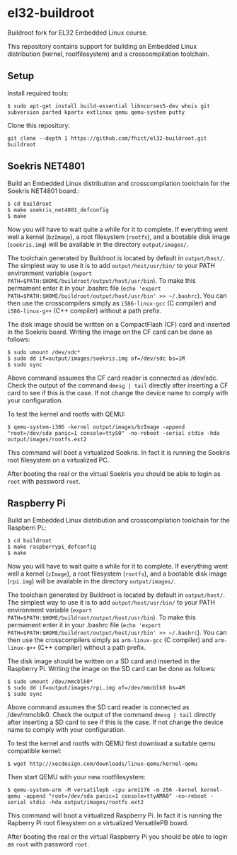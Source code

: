 el32-buildroot
==============
Buildroot fork for EL32 Embedded Linux course.

This repository contains support for building an Embedded Linux distribution (kernel, rootfilesystem) and a crosscompilation toolchain.

Setup
-----
Install required tools:
```
$ sudo apt-get install build-essential libncurses5-dev whois git subversion parted kpartx extlinux qemu qemu-system putty
```

Clone this repository:
```
git clone --depth 1 https://github.com/fhict/el32-buildroot.git buildroot
```

Soekris NET4801
---------------
Build an Embedded Linux distribution and crosscompilation toolchain for the Soekris NET4801 board.:
```
$ cd buildroot
$ make soekris_net4801_defconfig
$ make
```
Now you will have to wait quite a while for it to complete. If everything went well a kernel (`bzImage`), a root filesystem (`rootfs`), and a bootable disk image (`soekris.img`) will be available in the directory `output/images/`.

The toolchain generated by Buildroot is located by default in `output/host/`. The simplest way to use it is to add `output/host/usr/bin/` to your PATH environment variable (`export PATH=$PATH:$HOME/buildroot/output/host/usr/bin`).  To make this permament enter it in your .bashrc file (`echo 'export PATH=$PATH:$HOME/buildroot/output/host/usr/bin' >> ~/.bashrc`). You can then use the crosscompilers simply as `i586-linux-gcc` (C compiler) and `i586-linux-g++` (C++ compiler) without a path prefix.

The disk image should be written on a CompactFlash (CF) card and inserted in the Soekris board. Writing the image on the CF card can be done as follows:
```
$ sudo umount /dev/sdc*
$ sudo dd if=output/images/soekris.img of=/dev/sdc bs=1M
$ sudo sync
```
Above command assumes the CF card reader is connected as /dev/sdc. Check the output of the command `dmesg | tail` directly after inserting a CF card to see if this is the case. If not change the device name to comply with your configuration.

To test the kernel and rootfs with QEMU:
```
$ qemu-system-i386 -kernel output/images/bzImage -append "root=/dev/sda panic=1 console=ttyS0" -no-reboot -serial stdio -hda output/images/rootfs.ext2
```
This command will boot a virtualized Soekris. In fact it is running the Soekris root filesystem on a virtualized PC.

After booting the real or the virtual Soekris you should be able to login as `root` with password `root`.

Raspberry Pi
------------
Build an Embedded Linux distribution and crosscompilation toolchain for the Raspberri Pi.:
```
$ cd buildroot
$ make raspberrypi_defconfig
$ make
```
Now you will have to wait quite a while for it to complete. If everything went well a kernel (`zImage`), a root filesystem (`rootfs`), and a bootable disk image (`rpi.img`) will be available in the directory `output/images/`.

The toolchain generated by Buildroot is located by default in `output/host/`. The simplest way to use it is to add `output/host/usr/bin/` to your PATH environment variable (`export PATH=$PATH:$HOME/buildroot/output/host/usr/bin`).  To make this permament enter it in your .bashrc file (`echo 'export PATH=$PATH:$HOME/buildroot/output/host/usr/bin' >> ~/.bashrc`). You can then use the crosscompilers simply as `arm-linux-gcc` (C compiler) and `arm-linux-g++` (C++ compiler) without a path prefix.

The disk image should be written on a SD card and inserted in the Raspberry Pi. Writing the image on the SD card can be done as follows:
```
$ sudo umount /dev/mmcblk0*
$ sudo dd if=output/images/rpi.img of=/dev/mmcblk0 bs=4M
$ sudo sync
```
Above command assumes the SD card reader is connected as /dev/mmcblk0. Check the output of the command `dmesg | tail` directly after inserting a SD card to see if this is the case. If not change the device name to comply with your configuration.

To test the kernel and rootfs with QEMU first download a suitable qemu compatible kernel:
```
$ wget http://xecdesign.com/downloads/linux-qemu/kernel-qemu
```
Then start QEMU with your new rootfilesystem:
```
$ qemu-system-arm -M versatilepb -cpu arm1176 -m 256 -kernel kernel-qemu -append "root=/dev/sda panic=1 console=ttyAMA0" -no-reboot -serial stdio -hda output/images/rootfs.ext2
```
This command will boot a virtualized Raspberry Pi. In fact it is running the Rapberry Pi root filesystem on a virtualized VersatilePB board.

After booting the real or the virtual Raspberry Pi you should be able to login as `root` with password `root`.

